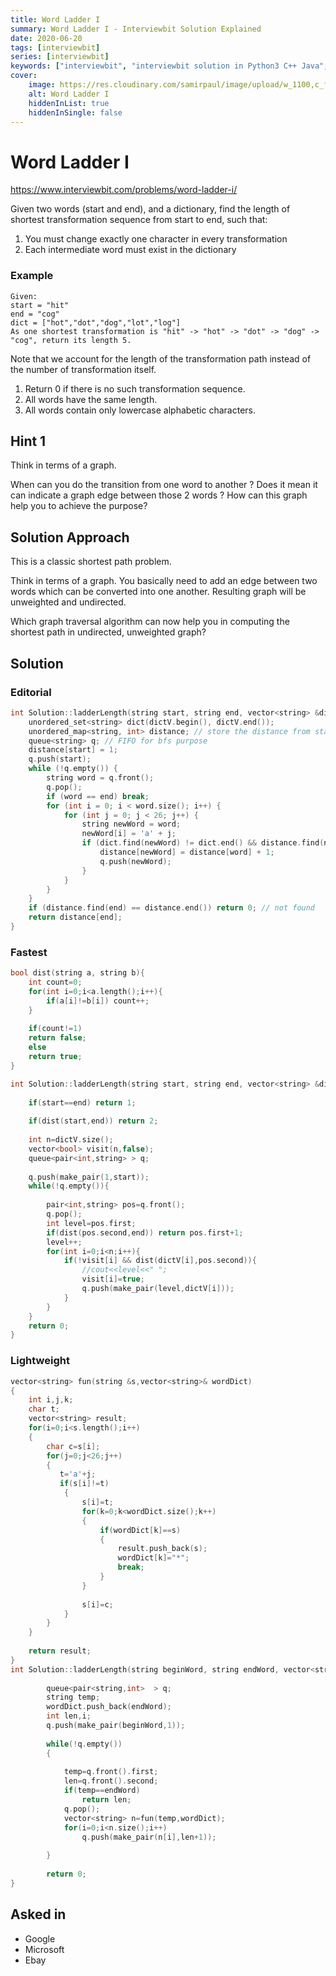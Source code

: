 ```yaml
---
title: Word Ladder I
summary: Word Ladder I - Interviewbit Solution Explained
date: 2020-06-20
tags: [interviewbit]
series: [interviewbit]
keywords: ["interviewbit", "interviewbit solution in Python3 C++ Java", "Word Ladder I Solution Explained"]
cover:
    image: https://res.cloudinary.com/samirpaul/image/upload/w_1100,c_fit,co_rgb:FFFFFF,l_text:Arial_75_bold:Word Ladder I - Solution Explained/problem-solving.webp
    alt: Word Ladder I
    hiddenInList: true
    hiddenInSingle: false
---
```


# Word Ladder I

https://www.interviewbit.com/problems/word-ladder-i/

Given two words (start and end), and a dictionary, find the length of shortest transformation
sequence from start to end, such that:

1. You must change exactly one character in every transformation
2. Each intermediate word must exist in the dictionary

### Example

```
Given:
start = "hit"
end = "cog"
dict = ["hot","dot","dog","lot","log"]
As one shortest transformation is "hit" -> "hot" -> "dot" -> "dog" -> "cog", return its length 5.
```

Note that we account for the length of the transformation path instead of the number of transformation itself.

1. Return 0 if there is no such transformation sequence.
2. All words have the same length.
3. All words contain only lowercase alphabetic characters.

## Hint 1

Think in terms of a graph.

When can you do the transition from one word to another ? Does it mean it can indicate a graph edge between those 2 words ? How can this graph help you to achieve the purpose?

## Solution Approach

This is a classic shortest path problem.

Think in terms of a graph. You basically need to add an edge between two words which can be converted into one another. Resulting graph will be unweighted and undirected.

Which graph traversal algorithm can now help you in computing the shortest path in undirected, unweighted graph?

## Solution

### Editorial
```cpp
int Solution::ladderLength(string start, string end, vector<string> &dictV) {
    unordered_set<string> dict(dictV.begin(), dictV.end());
    unordered_map<string, int> distance; // store the distance from start to the current word
    queue<string> q; // FIFO for bfs purpose
    distance[start] = 1;
    q.push(start);
    while (!q.empty()) {
        string word = q.front(); 
        q.pop();
        if (word == end) break;
        for (int i = 0; i < word.size(); i++) {
            for (int j = 0; j < 26; j++) {
                string newWord = word;
                newWord[i] = 'a' + j;
                if (dict.find(newWord) != dict.end() && distance.find(newWord) == distance.end()) {
                    distance[newWord] = distance[word] + 1;
                    q.push(newWord);
                }
            }
        }
    }
    if (distance.find(end) == distance.end()) return 0; // not found
    return distance[end];
}
```
### Fastest
```cpp
bool dist(string a, string b){
    int count=0;
    for(int i=0;i<a.length();i++){
        if(a[i]!=b[i]) count++; 
    }
    
    if(count!=1) 
    return false;
    else 
    return true;
}

int Solution::ladderLength(string start, string end, vector<string> &dictV) {
    
    if(start==end) return 1;
    
    if(dist(start,end)) return 2;
    
    int n=dictV.size();
    vector<bool> visit(n,false);
    queue<pair<int,string> > q;
    
    q.push(make_pair(1,start));
    while(!q.empty()){
        
        pair<int,string> pos=q.front();
        q.pop();
        int level=pos.first;
        if(dist(pos.second,end)) return pos.first+1;
        level++;
        for(int i=0;i<n;i++){
            if(!visit[i] && dist(dictV[i],pos.second)){
                //cout<<level<<" ";
                visit[i]=true;
                q.push(make_pair(level,dictV[i]));
            }
        }
    }
    return 0;
}
```
### Lightweight
```cpp
vector<string> fun(string &s,vector<string>& wordDict)
{
    int i,j,k;
    char t;
    vector<string> result;
    for(i=0;i<s.length();i++)
    {
        char c=s[i];
        for(j=0;j<26;j++)
        {
           t='a'+j;
           if(s[i]!=t)
            {
                s[i]=t;
                for(k=0;k<wordDict.size();k++)
                {
                    if(wordDict[k]==s)
                    {
                        result.push_back(s);
                        wordDict[k]="*";
                        break;
                    }
                }
                
                s[i]=c;
            }
        }
    }
    
    return result;
}
int Solution::ladderLength(string beginWord, string endWord, vector<string> &wordDict) {
    
        queue<pair<string,int>  > q;
        string temp;
        wordDict.push_back(endWord);
        int len,i;
        q.push(make_pair(beginWord,1));
        
        while(!q.empty())
        {
            
            temp=q.front().first;
            len=q.front().second;
            if(temp==endWord)
                return len;
            q.pop();
            vector<string> n=fun(temp,wordDict);
            for(i=0;i<n.size();i++)
                q.push(make_pair(n[i],len+1));
        
        }
        
        return 0;
}
```
## Asked in
* Google
* Microsoft
* Ebay

